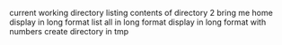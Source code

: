 current working directory
listing contents of directory
2 bring me home
display in long format
list all in long format
display in long format with numbers
create directory in tmp
